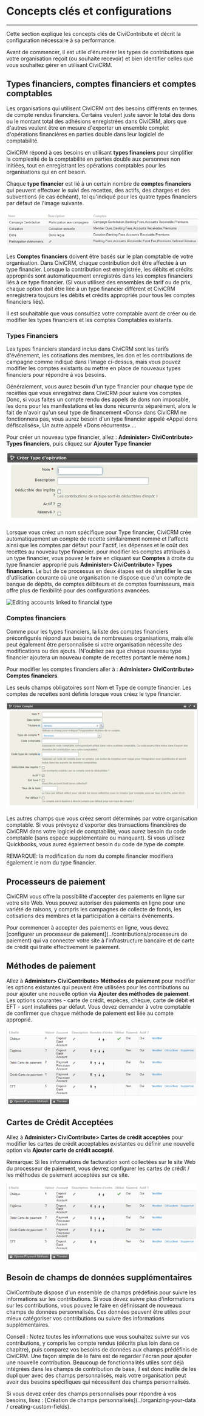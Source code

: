 # Concepts clés et configurations
---------------------------------

Cette section explique les concepts clés de CiviContribute et décrit la configuration nécessaire à sa performance.

Avant de commencer, il est utile d'énumérer les types de contributions que votre organisation reçoit (ou souhaite recevoir) et bien identifier celles que vous souhaitez gérer en utilisant CiviCRM.

## Types financiers, comptes financiers et comptes comptables

Les organisations qui utilisent CiviCRM ont des besoins différents en termes de compte rendus financiers. Certains veulent juste savoir le total des dons ou le montant total des adhésions enregistrées dans CiviCRM, alors que d'autres veulent être en mesure d'exporter un ensemble complet d'opérations financières en parties double dans leur logiciel de comptabilité.

CiviCRM répond à ces besoins en utilisant **types financiers** pour simplifier la complexité de la comptabilité en parties double aux personnes non initiées, tout en enregistrant les opérations comptables pour les organisations qui en ont besoin.

Chaque **type financier** est lié à un certain nombre de **comptes financiers** qui peuvent effectuer le suivi des recettes, des actifs, des charges et des subventions (le cas échéant), tel qu'indiqué pour les quatre types financiers par défaut de l'image suivante.

![image](../img/Fr_contribution_type_financier.PNG)

Les **Comptes financiers** doivent être basés sur le plan comptable de votre organisation. Dans CiviCRM, chaque contribution doit être affectée à un type financier. Lorsque la contribution est enregistrée, les débits et crédits appropriés sont automatiquement enregistrés dans les comptes financiers liés à ce type financier. (Si vous utilisez des ensembles de tarif ou de prix, chaque option doit être liée à un type financier différent et CiviCRM enregistrera toujours les débits et crédits appropriés pour tous les comptes financiers liés).

Il est souhaitable que vous consultiez votre comptable avant de créer ou de modifier les types financiers et les comptes Comptables existants.

### Types Financiers

Les types financiers standard inclus dans CiviCRM sont les tarifs d'événement, les cotisations des membres, les don et les contributions de campagne comme indiqué dans l'image ci-dessus, mais vous pouvez modifier les comptes existants ou mettre en place de nouveaux types financiers pour répondre à vos besoins.

Généralement, vous aurez besoin d'un type financier pour chaque type de recettes que vous enregistrez dans CiviCRM pour suivre vos comptes. Donc, si vous faites un compte rendu des appels de dons non imposable, les dons pour les manifestations et les dons récurrents séparément, alors le fait de n'avoir qu'un seul type de financement «Dons» dans CiviCRM ne fonctionnera pas, vous aurez besoin d'un type financier appelé «Appel dons défiscalisés», Un autre appelé «Dons récurrents»....

Pour créer un nouveau type financier, allez :  **Administer> CiviContribute> Types financiers**, puis cliquez sur **Ajouter Type financier**

![image](../img/Fr_contribution_creer_type_financier.PNG)

Lorsque vous créez un nom spécifique pour Type financier, CiviCRM crée automatiquement un compte de recette similairement nommé et l'affecte ainsi que les comptes par défaut pour l'actif, les dépenses et le coût des recettes au nouveau type financier. pour modifier les comptes attribués à un type financier, vous pouvez le faire en cliquant sur **Comptes** à droite du type financier approprié puis **Administer> CiviContribute> Types financiers**. Le but de ce processus en deux étapes est de simplifier le cas d'utilisation courante où une organisation ne dispose que d'un compte de banque de dépôts, de comptes débiteurs et de comptes fournisseurs, mais offre plus de flexibilité pour des configurations avancées.

![Editing accounts linked to financial type](../img/civicontribute-financial-types-linked-accounts.png)

### Comptes financiers 

Comme pour les types financiers, la liste des comptes financiers préconfigurés répond aux besoins de nombreuses organisations, mais elle peut également être personnalisée si votre organisation nécessite des modifications ou des ajouts. (N'oubliez pas que chaque nouveau type financier ajoutera un nouveau compte de recettes portant le même nom.)

Pour modifier les comptes financiers aller à :  **Administer> CiviContribute> Comptes financiers**.

Les seuls champs obligatoires sont Nom et Type de compte financier. Les comptes de recettes sont définis lorsque vous créez le type financier.

![image](../img/Fr_contribution_creer_compte_financier.PNG)

Les autres champs que vous créez seront déterminés par votre organisation comptable. Si vous prévoyez d'exporter des transactions financières de CiviCRM dans votre logiciel de comptabilité, vous aurez besoin du code comptable (sans espace supplémentaire ou manquant). Si vous utilisez Quickbooks, vous aurez également besoin du code de type de compte.

REMARQUE: la modification du nom du compte financier modifiera également le nom du type financier.

## **Processeurs de paiement**

CiviCRM vous offre la possibilité d'accepter des paiements en ligne sur votre site Web. Vous pouvez autoriser des paiements en ligne pour une variété de raisons, y compris les campagnes de collecte de fonds, les cotisations des membres et la participation à certains événements.

Pour commencer à accepter des paiements en ligne, vous devez [configurer un processeur de paiement](../contributions/processeurs de paiement) qui va connecter votre site à l'infrastructure bancaire et de carte de crédit qui traite effectivement le paiement.

## **Méthodes de paiement**

Allez à **Administer> CiviContribute> Méthodes de paiement**  pour modifier les options existantes qui peuvent être utilisées pour les contributions ou pour ajouter une nouvelle option via **Ajouter des méthodes de paiement**. Les options courantes - carte de crédit, espèces, chèque, carte de débit et EFT - sont installées par défaut. Vous devez demander à votre comptable de confirmer que chaque méthode de paiement est liée au compte approprié.

![image](../img/Fr_contribution_moyen_de_paiement.PNG)

## **Cartes de Crédit Acceptées**

Allez à **Administer> CiviContribute> Cartes de crédit acceptées** pour modifier les cartes de crédit acceptables existantes ou définir une nouvelle option via **Ajouter carte de crédit accepté**.

Remarque: Si les informations de facturation sont collectées sur le site Web du processeur de paiement, vous devrez configurer les cartes de crédit / les méthodes de paiement acceptées sur ce site.

![image](../img/Fr_contribution_moyen_de_paiement.PNG)

## Besoin de champs de données supplémentaires

CiviContribute dispose d'un ensemble de champs prédéfinis pour suivre les informations sur les contributions. Si vous devez suivre plus d'informations sur les contributions, vous pouvez le faire en définissant de nouveaux champs de données personnalisés. Ces données peuvent être utiles pour mieux catégoriser vos contributions ou suivre des informations supplémentaires.

Conseil : Notez toutes les informations que vous souhaitez suivre sur vos contributions, y compris les compte rendus (décrits plus loin dans ce chapitre), puis comparez vos besoins de données aux champs prédéfinis de CiviCRM. Une façon simple de le faire est de regarder l'écran pour ajouter une nouvelle contribution. Beaucoup de fonctionnalités utiles sont déjà intégrées dans les champs de contribution de base, il est donc inutile de les dupliquer avec des champs personnalisés, mais votre organisation peut avoir des besoins spécifiques qui nécessitent des champs personnalisés.

Si vous devez créer des champs personnalisés pour répondre à vos besoins, lisez : [Création de champs personnalisés](../organizing-your-data / creating-custom-fields).

